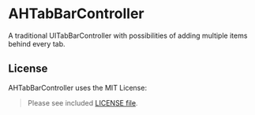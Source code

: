 AHTabBarController
==================

 A traditional UITabBarController with possibilities of adding multiple items behind every tab.


License
--------
AHTabBarController uses the MIT License:

> Please see included [LICENSE file](https://github.com/ArthurDevNL/AHTabBarController/blob/master/LICENSE).
